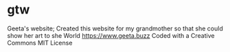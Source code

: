 # gtw
Geeta's website; Created this website for my grandmother so that she could show her art to she World
https://www.geeta.buzz
Coded with a Creative Commons MIT License
